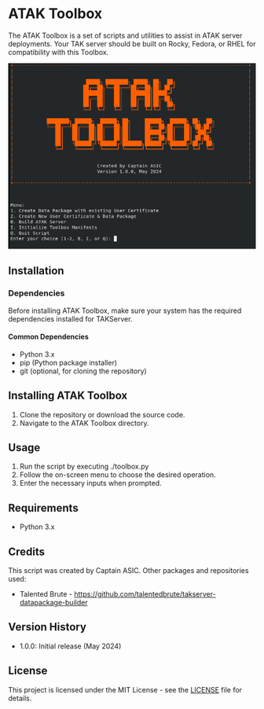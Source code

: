 # ATAK Toolbox

The ATAK Toolbox is a set of scripts and utilities to assist in ATAK server deployments. Your TAK server should be built on Rocky, Fedora, or RHEL for compatibility with this Toolbox.

![screenshot of ATAK Toolbox](screenshot.png "ATAK Toolbox")

## Installation

### Dependencies

Before installing ATAK Toolbox, make sure your system has the required dependencies installed for TAKServer.

#### Common Dependencies

- Python 3.x
- pip (Python package installer)
- git (optional, for cloning the repository)

## Installing ATAK Toolbox

   1. Clone the repository or download the source code.
   2. Navigate to the ATAK Toolbox directory.

## Usage

1. Run the script by executing ./toolbox.py
2. Follow the on-screen menu to choose the desired operation.
3. Enter the necessary inputs when prompted.

## Requirements

- Python 3.x


## Credits

This script was created by Captain ASIC.
Other packages and repositories used:
- Talented Brute - https://github.com/talentedbrute/takserver-datapackage-builder


## Version History

- 1.0.0: Initial release (May 2024)


## License

This project is licensed under the MIT License - see the [LICENSE](LICENSE) file for details.
